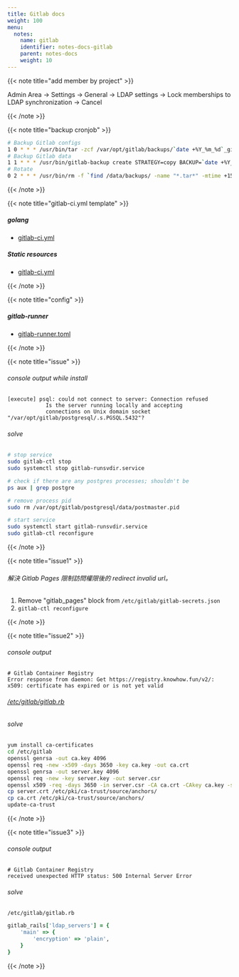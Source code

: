 ```yaml
---
title: Gitlab docs
weight: 100
menu:
  notes:
    name: gitlab
    identifier: notes-docs-gitlab
    parent: notes-docs
    weight: 10
---
```


{{< note title="add member by project" >}}

Admin Area -> Settings -> General -> LDAP settings -> Lock memberships to LDAP synchronization -> Cancel

{{< /note >}}

{{< note title="backup cronjob" >}}

```bash
# Backup Gitlab configs
1 0 * * * /usr/bin/tar -zcf /var/opt/gitlab/backups/`date +%Y_%m_%d`_gitlab_config.tar.gz /etc/gitlab &> /tmp/backup.log
# Backup Gitlab data
1 1 * * * /usr/bin/gitlab-backup create STRATEGY=copy BACKUP=`date +%Y_%m_%d` &>> /tmp/backup.log
# Rotate
0 2 * * * /usr/bin/rm -f `find /data/backups/ -name "*.tar*" -mtime +15`
```

{{< /note >}}

{{< note title="gitlab-ci.yml template" >}}

##### golang

- [gitlab-ci.yml](/notes/docs/gitlab/ci/golang/.gitlab-ci.yml)

##### Static resources

- [gitlab-ci.yml](/notes/docs/gitlab/ci/static/.gitlab-ci.yml)

{{< /note >}}

{{< note title="config" >}}

##### gitlab-runner

- [gitlab-runner.toml](/notes/docs/gitlab/config/gitlab-runner/gitlab-runner.toml)

{{< /note >}}

{{< note title="issue" >}}

###### console output while install

```
[execute] psql: could not connect to server: Connection refused
            Is the server running locally and accepting
            connections on Unix domain socket "/var/opt/gitlab/postgresql/.s.PGSQL.5432"?
```

###### solve

```bash
# stop service
sudo gitlab-ctl stop
sudo systemctl stop gitlab-runsvdir.service

# check if there are any postgres processes; shouldn't be
ps aux | grep postgre

# remove process pid
sudo rm /var/opt/gitlab/postgresql/data/postmaster.pid

# start service
sudo systemctl start gitlab-runsvdir.service
sudo gitlab-ctl reconfigure
```

{{< /note >}}

{{< note title="issue1" >}}

###### 解決 Gitlab Pages 限制訪問權限後的 redirect invalid url。

1. Remove "gitlab_pages" block from `/etc/gitlab/gitlab-secrets.json`
2. `gitlab-ctl reconfigure`

{{< /note >}}

{{< note title="issue2" >}}

###### console output

```shell
# Gitlab Container Registry
Error response from daemon: Get https://registry.knowhow.fun/v2/: x509: certificate has expired or is not yet valid
```

###### [/etc/gitlab/gitlab.rb](/notes/docs/gitlab/config/gitlab/gitlab.rb)

###### solve

```bash
yum install ca-certificates
cd /etc/gitlab
openssl genrsa -out ca.key 4096
openssl req -new -x509 -days 3650 -key ca.key -out ca.crt
openssl genrsa -out server.key 4096
openssl req -new -key server.key -out server.csr
openssl x509 -req -days 3650 -in server.csr -CA ca.crt -CAkey ca.key -set_serial 01 -out server.crt
cp server.crt /etc/pki/ca-trust/source/anchors/
cp ca.crt /etc/pki/ca-trust/source/anchors/
update-ca-trust
```

{{< /note >}}

{{< note title="issue3" >}}

###### console output

```shell
# Gitlab Container Registry
received unexpected HTTP status: 500 Internal Server Error
```

###### solve

`/etc/gitlab/gitlab.rb`

```ruby
gitlab_rails['ldap_servers'] = {
    'main' => {
        'encryption' => 'plain',
    }
}
```

{{< /note >}}
